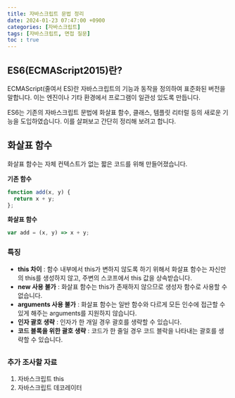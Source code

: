 ```yaml
---
title: 자바스크립트 문법 정리
date: 2024-01-23 07:47:00 +0900
categories: [자바스크립트]
tags: [자바스크립트, 면접 질문]
toc : true
---
```

## **ES6(ECMAScript2015)란?**

ECMAScript(줄여서 ES)란 자바스크립트의 기능과 동작을 정의하여 표준화된 버전을 말합니다. 이는 엔진이나 기타 환경에서 프로그램이 일관성 있도록 만듭니다.

ES6는 기존의 자바스크립트 문법에 화살표 함수, 클래스, 템플릿 리터럴 등의 새로운 기능을 도입하였습니다. 이를 살펴보고 간단히 정리해 보려고 합니다.

## 화살표 함수

화살표 함수는 자체 컨텍스트가 없는 짧은 코드를 위해 만들어졌습니다.


**기존 함수**

```javascript
function add(x, y) {
  return x + y;
};
```

**화살표 함수**

```javascript
var add = (x, y) => x + y;
```

### 특징

* **this 차이** : 함수 내부에서 this가 변하지 않도록 하기 위해서 화살표 함수는 자신만의 this를 생성하지 않고, 주변의 스코프에서 this 값을 상속받습니다.
* **new 사용 불가** : 화살표 함수는 this가 존재하지 않으므로 생성자 함수로 사용할 수 없습니다.
* **arguments 사용 불가** : 화살표 함수는 일반 함수와 다르게 모든 인수에 접근할 수 있게 해주는 arguments를 지원하지 않습니다.
* **인자 괄호 생략** : 인자가 한 개일 경우 괄호를 생략할 수 있습니다.
* **코드 블록을 위한 괄호 생략** : 코드가 한 줄일 경우 코드 블락을 나타내는 괄호를 생략할 수 있습니다.

## 

### 추가 조사할 자료

1. 자바스크립트 this
2. 자바스크립트 데코레이터
